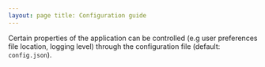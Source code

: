 ```yaml
---
layout: page title: Configuration guide
---
```


Certain properties of the application can be controlled (e.g user preferences file location, logging level) through the
configuration file (default: `config.json`).
